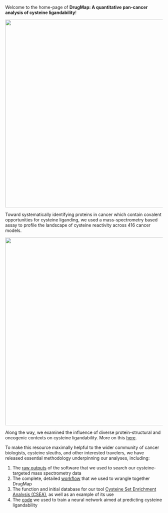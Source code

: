 Welcome to the home-page of **DrugMap: A quantitative pan-cancer analysis of cysteine ligandability**!  


<p align="center">
  <img src="https://github.com/bplab-compbio/DrugMap/blob/main/src/images/circos.png" width="700" height="600">
</p>

Toward systematically identifying proteins in cancer which contain covalent opportunities for cysteine liganding, we used a mass-spectrometry based assay to profile the landscape of cysteine reactivity across 416 cancer models. 

<p align="center">
  <img src="https://github.com/bplab-compbio/DrugMap/blob/main/src/images/cysteine.architecture.png"  width="600" height="600">
</p>

Along the way, we examined the influence of diverse protein-structural and oncogenic contexts on cysteine ligandability. More on this [here](https://www.cell.com/cell/abstract/S0092-8674(24)00318-0#secsectitle0020).

To make this resource maximally helpful to the wider community of cancer biologists, cysteine sleuths, and other interested travelers, we have released essential methodology underpinning our analyses, including:

1. The [raw outputs](https://github.com/bplab-compbio/DrugMap/tree/main/Data) of the software that we used to search our cysteine-targeted mass spectrometry data
2. The complete, detailed [workflow](https://github.com/bplab-compbio/DrugMap/blob/main/src/misc/wrangle.m) that we used to wrangle together DrugMap
3. The function and initial database for our tool [Cysteine Set Enrichment Analysis (CSEA)](https://github.com/bplab-compbio/DrugMap/tree/main/CSEA), as well as an example of its use
4. The [code](https://github.com/bplab-compbio/DrugMap/tree/main/src/neuralnet) we used to train a neural network aimed at predicting cysteine ligandability
